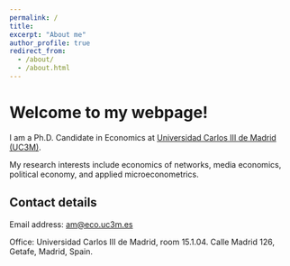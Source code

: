 ```yaml
---
permalink: /
title:
excerpt: "About me"
author_profile: true
redirect_from: 
  - /about/
  - /about.html
---
```



Welcome to my webpage! 
===

I am a Ph.D. Candidate in Economics at [Universidad Carlos III de Madrid (UC3M)](http://economics.uc3m.es/).

My research interests include economics of networks, media economics, political economy, and applied microeconometrics. 






Contact details
---


Email address: am@eco.uc3m.es


Office: Universidad Carlos III de Madrid, room 15.1.04. Calle Madrid 126, Getafe, Madrid, Spain. 

